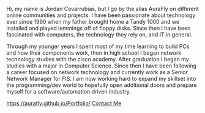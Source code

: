 
Hi, my name is Jordan Covarrubias, but I go by the alias AuraFly on different online communities and projects.
I have been passionate about technology ever since 1990 when my father brought home a Tandy 1000 and we installed and played lemmings off of floppy disks. Since then I have been fascinated with computers, the technology they rely on, and IT in general.

Through my younger years I spent most of my time learning to build PCs and how their components work, then in high school I began network technology studies with the cisco academy. After graduation I began my studies with a major in Computer Science. Since then I have been following a career focused on network technology and currently work as a Senior Network Manager for FIS. I am now working hard to expand my skillset into the programming/dev world to hopefully open additional doors and prepare myself for a software/automation driven industry.

https://aurafly.github.io/Portfolio/
[Contact Me](mailto:AuraFlyDev@Gmail.com)

<!---
AuraFly/AuraFly is a ✨ special ✨ repository because its `README.md` (this file) appears on your GitHub profile.
You can click the Preview link to take a look at your changes.
--->
